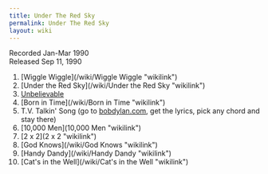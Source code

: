 ```yaml
---
title: Under The Red Sky
permalink: Under The Red Sky
layout: wiki
---
```


Recorded Jan-Mar 1990  
Released Sep 11, 1990

1.  [Wiggle Wiggle](/wiki/Wiggle Wiggle "wikilink")
2.  [Under the Red Sky](/wiki/Under the Red Sky "wikilink")
3.  [Unbelievable](/wiki/Unbelievable "wikilink")
4.  [Born in Time](/wiki/Born in Time "wikilink")
5.  T.V. Talkin' Song (go to [bobdylan.com](http://www.bobdylan.com),
    get the lyrics, pick any chord and stay there)
6.  [10,000 Men](10,000 Men "wikilink")
7.  [2 x 2](2 x 2 "wikilink")
8.  [God Knows](/wiki/God Knows "wikilink")
9.  [Handy Dandy](/wiki/Handy Dandy "wikilink")
10. [Cat's in the Well](/wiki/Cat's in the Well "wikilink")

